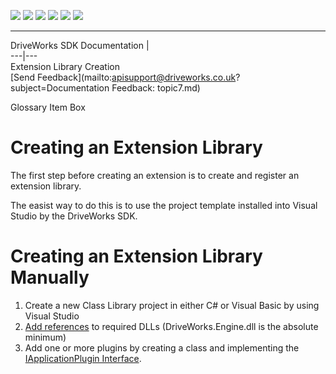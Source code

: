 ![](images/collapse.gif) ![](images/expand.gif) ![](images/copycode.gif) ![](images/copycodeHighlight.gif) ![](images/drpdown.gif) ![](images/drpdown_orange.gif)  
  
---  
DriveWorks SDK Documentation  |   
---|---  
Extension Library Creation   
[Send Feedback](mailto:apisupport@driveworks.co.uk?subject=Documentation Feedback: topic7.md)  
  
Glossary Item Box

# Creating an Extension Library

The first step before creating an extension is to create and register an extension library.

The easist way to do this is to use the project template installed into Visual Studio by the DriveWorks SDK.

# Creating an Extension Library Manually

  1. Create a new Class Library project in either C# or Visual Basic by using Visual Studio
  2. [Add references](topic10.md) to required DLLs (DriveWorks.Engine.dll is the absolute minimum)
  3. Add one or more plugins by creating a class and implementing the [IApplicationPlugin Interface](topic2004.md).




